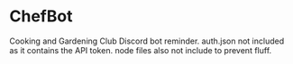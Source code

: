 # ChefBot
Cooking and Gardening Club Discord bot reminder. 
auth.json not included as it contains the API token.
node files also not include to prevent fluff.
